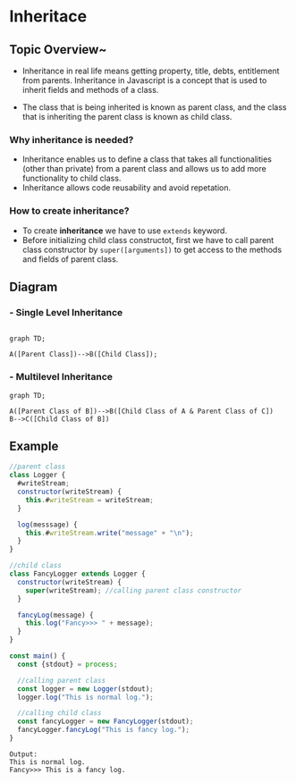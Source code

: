 # Inheritace

## Topic Overview~
- Inheritance in real life means getting property, title, debts, entitlement from parents. Inheritance in Javascript is a concept that is used to inherit fields and methods of a class.

- The class that is being inherited is known as parent class, and the class that is inheriting the parent class is known as child class.

### Why **inheritance** is needed?
- Inheritance enables us to define a class that takes all functionalities (other than private) from a parent class and allows us to add more functionality to child class.
- Inheritance allows code reusability and avoid repetation. 

### How to create **inheritance**?
- To create **inheritance** we have to use `extends` keyword.
- Before initializing child class constructot, first we have to call parent class constructor by `super([arguments])` to get access to the methods and fields of parent class.

## Diagram
### - Single Level Inheritance

```mermaid

graph TD;

A([Parent Class])-->B([Child Class]);
```

### - Multilevel Inheritance
```mermaid
graph TD;

A([Parent Class of B])-->B([Child Class of A & Parent Class of C])
B-->C([Child Class of B])
```

## Example

```javascript
//parent class
class Logger {
  #writeStream;
  constructor(writeStream) {
    this.#writeStream = writeStream;
  }

  log(messsage) {
    this.#writeStream.write("message" + "\n");
  }
}

//child class
class FancyLogger extends Logger {
  constructor(writeStream) {
    super(writeStream); //calling parent class constructor
  }

  fancyLog(message) {
    this.log("Fancy>>> " + message);
  }
}
```

```javascript
const main() {
  const {stdout} = process;

  //calling parent class
  const logger = new Logger(stdout);
  logger.log("This is normal log.");

  //calling child class
  const fancyLogger = new FancyLogger(stdout);
  fancyLogger.fancyLog("This is fancy log.");
}
```
```
Output:
This is normal log.
Fancy>>> This is a fancy log.
```

